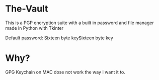 # The-Vault
This is a PGP encryption suite with a built in password and file manager made in Python with Tkinter


Default password:
Sixteen byte keySixteen byte key


# Why?

GPG Keychain on MAC dose not work the way I want it to.
